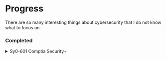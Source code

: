 # Progress 
There are so many interesting things about cybersecurity that I do not know what to focus on.

### Completed
<details>
<summary> Sy0-601   Comptia Security+</summary>

The backbone of my cybersecurity knowledge so far. 

I really enjoyed it. It not only gave me a broad view of the cybersecurity field, but also feels more comprehensive and extensive than many people realize.

<details>
<summary>AZ-900            Microsoft Azure Fundamentals</summary>

My second certification. I felt I needed a Microsoft certification of some kind. I really prefer Linux, but Microsoft dominates and it was easy to pick up.

</details>
<details open>
<summary> In progress </summary>

    * ISC2 CC           Certified in Cybersecurity
    * SC-900            Microsoft Security, Compliance, and Identity Fundamentals
    * HTB               Hack The Box - labs writeups
</details>

---

### Easy but possibly time-consuming
<details open>
<summary>Easy but possibly time-consuming</summary>


    * Python            Progamming Language
    * Burp Suite        Tool for web application security
    * Comptia Linux+    Linux Certification
</details>
<details open>
<summary>Future challenges I am looking forward to</summary>


    * CISM              ISACA Certified Information Security Manager
</details>
